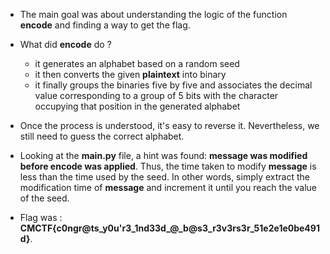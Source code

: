 - The main goal was about understanding the logic of the function **encode** and finding a way to get the flag.

- What did **encode** do ?
  - it generates an alphabet based on a random seed
  - it then converts the given __plaintext__ into binary
  - it finally groups the binaries five by five and associates the decimal value corresponding to a group of 5 bits with the character occupying that position in the generated alphabet

- Once the process is understood, it's easy to reverse it. Nevertheless, we still need to guess the correct alphabet.

- Looking at the __main.py__ file, a hint was found: **__message__ was modified before encode was applied**. Thus, the time taken to modify __message__ is less than the time used by the seed. In other words, simply extract the modification time of __message__ and increment it until you reach the value of the seed.

- Flag was : **CMCTF{c0ngr@ts_y0u'r3_1nd33d_@_b@s3_r3v3rs3r_51e2e1e0be491d}**.
